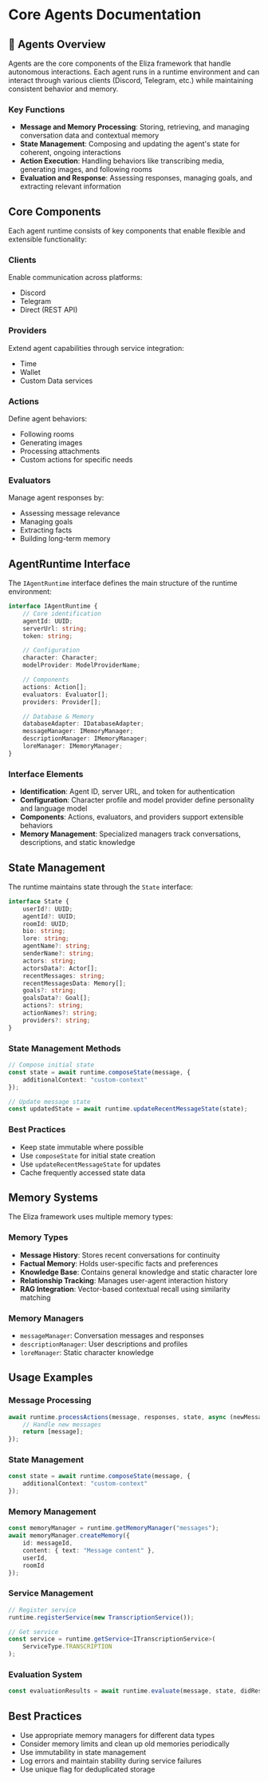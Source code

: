 # Core Agents Documentation

## 🤖 Agents Overview
Agents are the core components of the Eliza framework that handle autonomous interactions. Each agent runs in a runtime environment and can interact through various clients (Discord, Telegram, etc.) while maintaining consistent behavior and memory.

### Key Functions
- **Message and Memory Processing**: Storing, retrieving, and managing conversation data and contextual memory
- **State Management**: Composing and updating the agent's state for coherent, ongoing interactions
- **Action Execution**: Handling behaviors like transcribing media, generating images, and following rooms
- **Evaluation and Response**: Assessing responses, managing goals, and extracting relevant information

## Core Components
Each agent runtime consists of key components that enable flexible and extensible functionality:

### Clients
Enable communication across platforms:
- Discord
- Telegram
- Direct (REST API)

### Providers
Extend agent capabilities through service integration:
- Time
- Wallet
- Custom Data services

### Actions
Define agent behaviors:
- Following rooms
- Generating images
- Processing attachments
- Custom actions for specific needs

### Evaluators
Manage agent responses by:
- Assessing message relevance
- Managing goals
- Extracting facts
- Building long-term memory

## AgentRuntime Interface
The `IAgentRuntime` interface defines the main structure of the runtime environment:

```typescript
interface IAgentRuntime {
    // Core identification
    agentId: UUID;
    serverUrl: string;
    token: string;

    // Configuration
    character: Character;
    modelProvider: ModelProviderName;

    // Components
    actions: Action[];
    evaluators: Evaluator[];
    providers: Provider[];

    // Database & Memory
    databaseAdapter: IDatabaseAdapter;
    messageManager: IMemoryManager;
    descriptionManager: IMemoryManager;
    loreManager: IMemoryManager;
}
```

### Interface Elements
- **Identification**: Agent ID, server URL, and token for authentication
- **Configuration**: Character profile and model provider define personality and language model
- **Components**: Actions, evaluators, and providers support extensible behaviors
- **Memory Management**: Specialized managers track conversations, descriptions, and static knowledge

## State Management
The runtime maintains state through the `State` interface:

```typescript
interface State {
    userId?: UUID;
    agentId?: UUID;
    roomId: UUID;
    bio: string;
    lore: string;
    agentName?: string;
    senderName?: string;
    actors: string;
    actorsData?: Actor[];
    recentMessages: string;
    recentMessagesData: Memory[];
    goals?: string;
    goalsData?: Goal[];
    actions?: string;
    actionNames?: string;
    providers?: string;
}
```

### State Management Methods
```typescript
// Compose initial state
const state = await runtime.composeState(message, {
    additionalContext: "custom-context"
});

// Update message state
const updatedState = await runtime.updateRecentMessageState(state);
```

### Best Practices
- Keep state immutable where possible
- Use `composeState` for initial state creation
- Use `updateRecentMessageState` for updates
- Cache frequently accessed state data

## Memory Systems
The Eliza framework uses multiple memory types:

### Memory Types
- **Message History**: Stores recent conversations for continuity
- **Factual Memory**: Holds user-specific facts and preferences
- **Knowledge Base**: Contains general knowledge and static character lore
- **Relationship Tracking**: Manages user-agent interaction history
- **RAG Integration**: Vector-based contextual recall using similarity matching

### Memory Managers
- `messageManager`: Conversation messages and responses
- `descriptionManager`: User descriptions and profiles
- `loreManager`: Static character knowledge

## Usage Examples

### Message Processing
```typescript
await runtime.processActions(message, responses, state, async (newMessages) => {
    // Handle new messages
    return [message];
});
```

### State Management
```typescript
const state = await runtime.composeState(message, {
    additionalContext: "custom-context"
});
```

### Memory Management
```typescript
const memoryManager = runtime.getMemoryManager("messages");
await memoryManager.createMemory({
    id: messageId,
    content: { text: "Message content" },
    userId,
    roomId
});
```

### Service Management
```typescript
// Register service
runtime.registerService(new TranscriptionService());

// Get service
const service = runtime.getService<ITranscriptionService>(
    ServiceType.TRANSCRIPTION
);
```

### Evaluation System
```typescript
const evaluationResults = await runtime.evaluate(message, state, didRespond);
```

## Best Practices
- Use appropriate memory managers for different data types
- Consider memory limits and clean up old memories periodically
- Use immutability in state management
- Log errors and maintain stability during service failures
- Use unique flag for deduplicated storage
